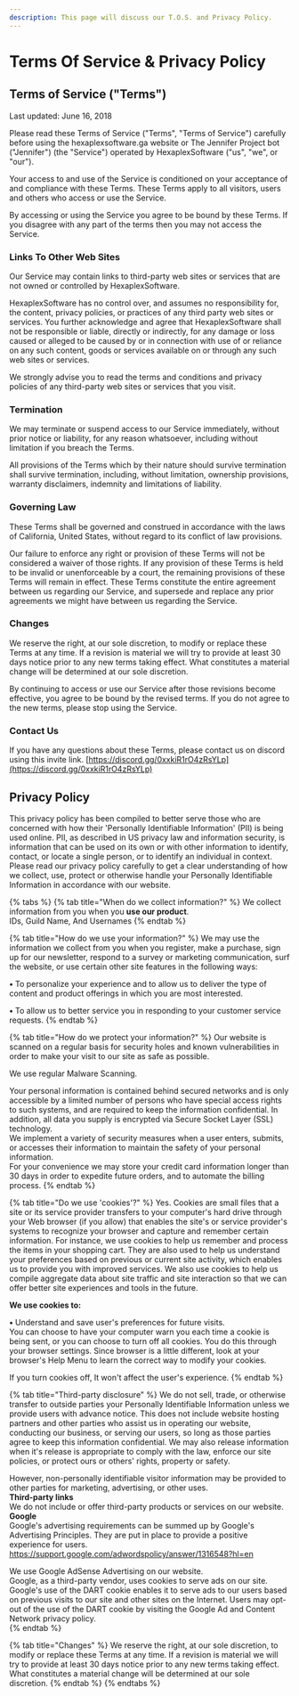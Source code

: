 ```yaml
---
description: This page will discuss our T.O.S. and Privacy Policy.
---
```


# Terms Of Service & Privacy Policy

## Terms of Service \("Terms"\)

Last updated: June 16, 2018

Please read these Terms of Service \("Terms", "Terms of Service"\) carefully before using the hexaplexsoftware.ga website or The Jennifer Project bot \("Jennifer"\) \(the "Service"\) operated by HexaplexSoftware \("us", "we", or "our"\).

Your access to and use of the Service is conditioned on your acceptance of and compliance with these Terms. These Terms apply to all visitors, users and others who access or use the Service.

By accessing or using the Service you agree to be bound by these Terms. If you disagree with any part of the terms then you may not access the Service.

### Links To Other Web Sites

Our Service may contain links to third-party web sites or services that are not owned or controlled by HexaplexSoftware.

HexaplexSoftware has no control over, and assumes no responsibility for, the content, privacy policies, or practices of any third party web sites or services. You further acknowledge and agree that HexaplexSoftware shall not be responsible or liable, directly or indirectly, for any damage or loss caused or alleged to be caused by or in connection with use of or reliance on any such content, goods or services available on or through any such web sites or services.

We strongly advise you to read the terms and conditions and privacy policies of any third-party web sites or services that you visit.

### Termination

We may terminate or suspend access to our Service immediately, without prior notice or liability, for any reason whatsoever, including without limitation if you breach the Terms.

All provisions of the Terms which by their nature should survive termination shall survive termination, including, without limitation, ownership provisions, warranty disclaimers, indemnity and limitations of liability.

### Governing Law

These Terms shall be governed and construed in accordance with the laws of California, United States, without regard to its conflict of law provisions.

Our failure to enforce any right or provision of these Terms will not be considered a waiver of those rights. If any provision of these Terms is held to be invalid or unenforceable by a court, the remaining provisions of these Terms will remain in effect. These Terms constitute the entire agreement between us regarding our Service, and supersede and replace any prior agreements we might have between us regarding the Service.

### Changes

We reserve the right, at our sole discretion, to modify or replace these Terms at any time. If a revision is material we will try to provide at least 30 days notice prior to any new terms taking effect. What constitutes a material change will be determined at our sole discretion.

By continuing to access or use our Service after those revisions become effective, you agree to be bound by the revised terms. If you do not agree to the new terms, please stop using the Service.

### Contact Us

If you have any questions about these Terms, please contact us on discord using this invite link. [https://discord.gg/0xxkiR1rO4zRsYLp](https://discord.gg/0xxkiR1rO4zRsYLp)

## Privacy Policy

This privacy policy has been compiled to better serve those who are concerned with how their 'Personally Identifiable Information' \(PII\) is being used online. PII, as described in US privacy law and information security, is information that can be used on its own or with other information to identify, contact, or locate a single person, or to identify an individual in context. Please read our privacy policy carefully to get a clear understanding of how we collect, use, protect or otherwise handle your Personally Identifiable Information in accordance with our website.  


{% tabs %}
{% tab title="When do we collect information?" %}
We collect information from you when you **use our product**.  
IDs, Guild Name, And Usernames
{% endtab %}

{% tab title="How do we use your information?" %}
We may use the information we collect from you when you register, make a purchase, sign up for our newsletter, respond to a survey or marketing communication, surf the website, or use certain other site features in the following ways:  
  
 **•** To personalize your experience and to allow us to deliver the type of content and product offerings in which you are most interested.

 **•** To allow us to better service you in responding to your customer service requests.
{% endtab %}

{% tab title="How do we protect your information?" %}
Our website is scanned on a regular basis for security holes and known vulnerabilities in order to make your visit to our site as safe as possible.  
  
We use regular Malware Scanning.  
  
Your personal information is contained behind secured networks and is only accessible by a limited number of persons who have special access rights to such systems, and are required to keep the information confidential. In addition, all data you supply is encrypted via Secure Socket Layer \(SSL\) technology.  
We implement a variety of security measures when a user enters, submits, or accesses their information to maintain the safety of your personal information.  
For your convenience we may store your credit card information longer than 30 days in order to expedite future orders, and to automate the billing process.
{% endtab %}

{% tab title="Do we use \'cookies\'?" %}
Yes. Cookies are small files that a site or its service provider transfers to your computer's hard drive through your Web browser \(if you allow\) that enables the site's or service provider's systems to recognize your browser and capture and remember certain information. For instance, we use cookies to help us remember and process the items in your shopping cart. They are also used to help us understand your preferences based on previous or current site activity, which enables us to provide you with improved services. We also use cookies to help us compile aggregate data about site traffic and site interaction so that we can offer better site experiences and tools in the future.

**We use cookies to:**

**•** Understand and save user's preferences for future visits.  
You can choose to have your computer warn you each time a cookie is being sent, or you can choose to turn off all cookies. You do this through your browser settings. Since browser is a little different, look at your browser's Help Menu to learn the correct way to modify your cookies.  
  
If you turn cookies off, It won't affect the user's experience.
{% endtab %}

{% tab title="Third-party disclosure" %}
We do not sell, trade, or otherwise transfer to outside parties your Personally Identifiable Information unless we provide users with advance notice. This does not include website hosting partners and other parties who assist us in operating our website, conducting our business, or serving our users, so long as those parties agree to keep this information confidential. We may also release information when it's release is appropriate to comply with the law, enforce our site policies, or protect ours or others' rights, property or safety.   
  
However, non-personally identifiable visitor information may be provided to other parties for marketing, advertising, or other uses.  
**Third-party links**  
We do not include or offer third-party products or services on our website.  
**Google**  
Google's advertising requirements can be summed up by Google's Advertising Principles. They are put in place to provide a positive experience for users. https://support.google.com/adwordspolicy/answer/1316548?hl=en   
  
We use Google AdSense Advertising on our website.  
Google, as a third-party vendor, uses cookies to serve ads on our site. Google's use of the DART cookie enables it to serve ads to our users based on previous visits to our site and other sites on the Internet. Users may opt-out of the use of the DART cookie by visiting the Google Ad and Content Network privacy policy.  
{% endtab %}

{% tab title="Changes" %}
We reserve the right, at our sole discretion, to modify or replace these Terms at any time. If a revision is material we will try to provide at least 30 days notice prior to any new terms taking effect. What constitutes a material change will be determined at our sole discretion.
{% endtab %}
{% endtabs %}




